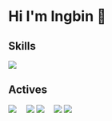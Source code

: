 # Hi I'm Ingbin 👋

## Skills
<img src="https://skillicons.dev/icons?i=html,css,sass,tailwind,js,typescript,react,git,github,figma,netlify"/>

## Actives
![](http://github-profile-summary-cards.vercel.app/api/cards/stats?username=ingbinsee&theme=zenburn)&nbsp;&nbsp;&nbsp;&nbsp;
![](http://github-profile-summary-cards.vercel.app/api/cards/productive-time?username=ingbinsee&theme=zenburn&utcOffset=8)
![](http://github-profile-summary-cards.vercel.app/api/cards/repos-per-language?username=ingbinsee&theme=zenburn)&nbsp;&nbsp;&nbsp;&nbsp;
![](http://github-profile-summary-cards.vercel.app/api/cards/most-commit-language?username=ingbinsee&theme=zenburn)
![](http://github-profile-summary-cards.vercel.app/api/cards/profile-details?username=ingbinsee&theme=zenburn)
